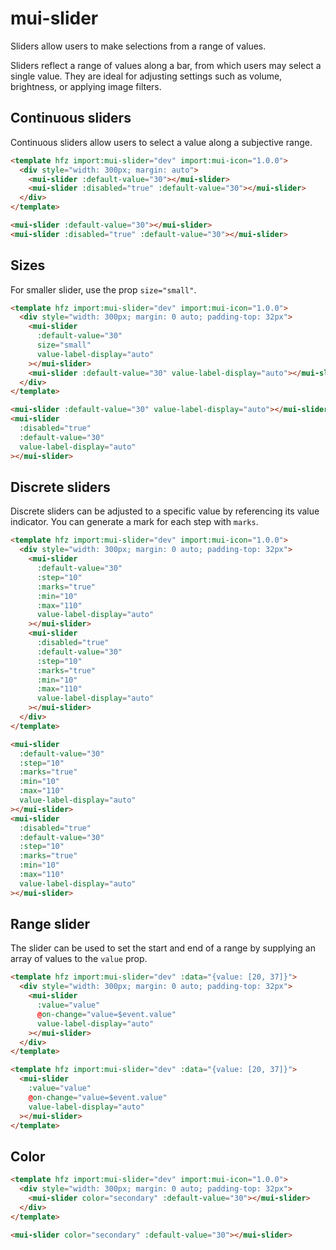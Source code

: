 # mui-slider

Sliders allow users to make selections from a range of values.

Sliders reflect a range of values along a bar, from which users may select a single value. They are ideal for adjusting settings such as volume, brightness, or applying image filters.

## Continuous sliders

Continuous sliders allow users to select a value along a subjective range.

```html render
<template hfz import:mui-slider="dev" import:mui-icon="1.0.0">
  <div style="width: 300px; margin: auto">
    <mui-slider :default-value="30"></mui-slider>
    <mui-slider :disabled="true" :default-value="30"></mui-slider>
  </div>
</template>
```

```html
<mui-slider :default-value="30"></mui-slider>
<mui-slider :disabled="true" :default-value="30"></mui-slider>
```

## Sizes

For smaller slider, use the prop `size="small"`.

```html render
<template hfz import:mui-slider="dev" import:mui-icon="1.0.0">
  <div style="width: 300px; margin: 0 auto; padding-top: 32px">
    <mui-slider
      :default-value="30"
      size="small"
      value-label-display="auto"
    ></mui-slider>
    <mui-slider :default-value="30" value-label-display="auto"></mui-slider>
  </div>
</template>
```

```html
<mui-slider :default-value="30" value-label-display="auto"></mui-slider>
<mui-slider
  :disabled="true"
  :default-value="30"
  value-label-display="auto"
></mui-slider>
```

## Discrete sliders

Discrete sliders can be adjusted to a specific value by referencing its value indicator. You can generate a mark for each step with `marks`.

```html render
<template hfz import:mui-slider="dev" import:mui-icon="1.0.0">
  <div style="width: 300px; margin: 0 auto; padding-top: 32px">
    <mui-slider
      :default-value="30"
      :step="10"
      :marks="true"
      :min="10"
      :max="110"
      value-label-display="auto"
    ></mui-slider>
    <mui-slider
      :disabled="true"
      :default-value="30"
      :step="10"
      :marks="true"
      :min="10"
      :max="110"
      value-label-display="auto"
    ></mui-slider>
  </div>
</template>
```

```html
<mui-slider
  :default-value="30"
  :step="10"
  :marks="true"
  :min="10"
  :max="110"
  value-label-display="auto"
></mui-slider>
<mui-slider
  :disabled="true"
  :default-value="30"
  :step="10"
  :marks="true"
  :min="10"
  :max="110"
  value-label-display="auto"
></mui-slider>
```

## Range slider

The slider can be used to set the start and end of a range by supplying an array of values to the `value` prop.

```html render
<template hfz import:mui-slider="dev" :data="{value: [20, 37]}">
  <div style="width: 300px; margin: 0 auto; padding-top: 32px">
    <mui-slider
      :value="value"
      @on-change="value=$event.value"
      value-label-display="auto"
    ></mui-slider>
  </div>
</template>
```

```html
<template hfz import:mui-slider="dev" :data="{value: [20, 37]}">
  <mui-slider
    :value="value"
    @on-change="value=$event.value"
    value-label-display="auto"
  ></mui-slider>
</template>
```

## Color

```html render
<template hfz import:mui-slider="dev" import:mui-icon="1.0.0">
  <div style="width: 300px; margin: 0 auto; padding-top: 32px">
    <mui-slider color="secondary" :default-value="30"></mui-slider>
  </div>
</template>
```

```html
<mui-slider color="secondary" :default-value="30"></mui-slider>
```
